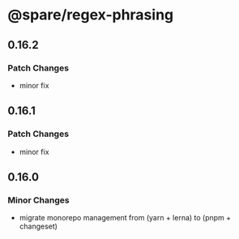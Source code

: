 # @spare/regex-phrasing

## 0.16.2

### Patch Changes

- minor fix

## 0.16.1

### Patch Changes

- minor fix

## 0.16.0

### Minor Changes

- migrate monorepo management from (yarn + lerna) to (pnpm + changeset)
